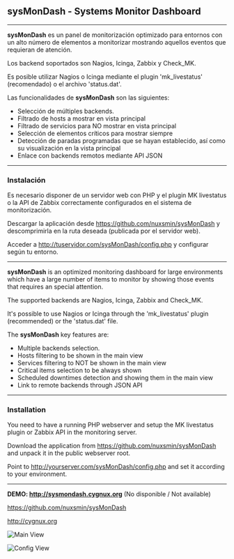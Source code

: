 ## sysMonDash - Systems Monitor Dashboard

---

**sysMonDash** es un panel de monitorización optimizado para entornos con un alto número de elementos a monitorizar mostrando aquellos eventos que requieran de atención.

Los backend soportados son Nagios, Icinga, Zabbix y Check_MK.

Es posible utilizar Nagios o Icinga mediante el plugin 'mk_livestatus' (recomendado) o el archivo 'status.dat'.

Las funcionalidades de **sysMonDash** son las siguientes:

* Selección de múltiples backends.
* Filtrado de hosts a mostrar en vista principal
* Filtrado de servicios para NO mostrar en vista principal
* Selección de elementos críticos para mostrar siempre
* Detección de paradas programadas que se hayan establecido, así como su visualización en la vista principal
* Enlace con backends remotos mediante API JSON

---

### Instalación

Es necesario disponer de un servidor web con PHP y el plugin MK livestatus o la API de Zabbix correctamente configurados en el sistema de monitorización.

Descargar la aplicación desde https://github.com/nuxsmin/sysMonDash y descomprimirla en la ruta deseada (publicada por el servidor web).

Acceder a http://tuservidor.com/sysMonDash/config.php y configurar según tu entorno.

---

**sysMonDash** is an optimized monitoring dashboard for large environments which have a large number of items to monitor by showing those events that requires an special attention.

The supported backends are Nagios, Icinga, Zabbix and Check_MK.

It's possible to use Nagios or Icinga through the 'mk_livestatus' plugin (recommended) or the 'status.dat' file.

The **sysMonDash** key features are:

* Multiple backends selection.
* Hosts filtering to be shown in the main view
* Services filtering to NOT be shown in the main view
* Critical items selection to be always shown
* Scheduled downtimes detection and showing them in the main view
* Link to remote backends through JSON API

---

### Installation

You need to have a running PHP webserver and setup the MK livestatus plugin or Zabbix API in the monitoring server.

Download the application from https://github.com/nuxsmin/sysMonDash and unpack it in the public webserver root.

Point to http://yourserver.com/sysMonDash/config.php and set it according to your environment. 

---

**DEMO: http://sysmondash.cygnux.org** (No disponible / Not available)

https://github.com/nuxsmin/sysMonDash

http://cygnux.org


![Main View](http://cygnux.org/wp-content/uploads/2016/02/sysMonDash_v1-624x338.png)

![Config View](http://cygnux.org/wp-content/uploads/2016/02/sysMonDash_v1_config-773x1024.png)



